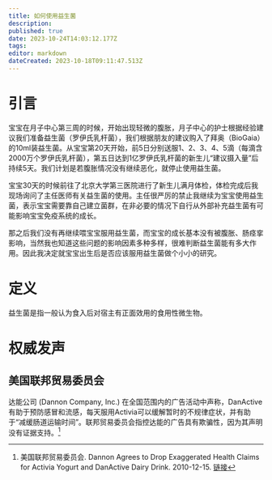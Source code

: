 ```yaml
---
title: 如何使用益生菌
description: 
published: true
date: 2023-10-24T14:03:12.177Z
tags: 
editor: markdown
dateCreated: 2023-10-18T09:11:47.513Z
---
```


# 引言
宝宝在月子中心第三周的时候，开始出现轻微的腹胀，月子中心的护士根据经验建议我们准备益生菌（罗伊氏乳杆菌），我们根据朋友的建议购入了拜奥（BioGaia）的10ml装益生菌。从宝宝第20天开始，前5日分别送服1、2、3、4、5滴（每滴含2000万个罗伊氏乳杆菌），第五日达到1亿罗伊氏乳杆菌的新生儿“建议摄入量”后持续5天。我们计划是若腹胀情况没有继续恶化，就停止使用益生菌。

宝宝30天的时候前往了北京大学第三医院进行了新生儿满月体检，体检完成后我现场询问了主任医师有关益生菌的使用。主任很严厉的禁止我继续为宝宝使用益生菌，表示宝宝需要靠自己建立菌群，在非必要的情况下自行从外部补充益生菌有可能影响宝宝免疫系统的成长。

那之后我们没有再继续喂宝宝服用益生菌，而宝宝的成长基本没有被腹胀、肠痉挛影响，当然我也知道这些问题的影响因素多种多样，很难判断益生菌能有多大作用。因此我决定就宝宝出生后是否应该服用益生菌做个小小的研究。

# 定义
益生菌是指一般认为食入后对宿主有正面效用的食用性微生物。

# 权威发声
## 美国联邦贸易委员会
达能公司 (Dannon Company, Inc.) 在全国范围内的广告活动中声称，DanActive有助于预防感冒和流感，每天服用Activia可以缓解暂时的不规律症状，并有助于“减缓肠道运输时间”。联邦贸易委员会指控达能的广告具有欺骗性，因为其声明没有证据支持。[^1]









[^1]: 美国联邦贸易委员会. Dannon Agrees to Drop Exaggerated Health Claims for Activia Yogurt and DanActive Dairy Drink. 2010-12-15. [链接](https://www.ftc.gov/news-events/news/press-releases/2010/12/dannon-agrees-drop-exaggerated-health-claims-activia-yogurt-danactive-dairy-drink)
